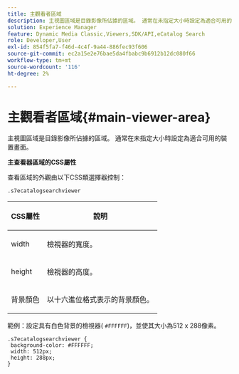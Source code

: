```yaml
---
title: 主觀看者區域
description: 主視圖區域是目錄影像所佔據的區域。 通常在未指定大小時設定為適合可用的裝置畫面。
solution: Experience Manager
feature: Dynamic Media Classic,Viewers,SDK/API,eCatalog Search
role: Developer,User
exl-id: 854f5fa7-f46d-4c4f-9a44-886fec93f606
source-git-commit: ec2a15e2e76bae5da4fbabc9b6912b12dc080f66
workflow-type: tm+mt
source-wordcount: '116'
ht-degree: 2%

---
```


# 主觀看者區域{#main-viewer-area}

主視圖區域是目錄影像所佔據的區域。 通常在未指定大小時設定為適合可用的裝置畫面。

<!--<a id="section_061E550C1C1D4DB2BD663A898895B38C"></a>-->

**主查看器區域的CSS屬性**

查看區域的外觀由以下CSS類選擇器控制：

```
.s7ecatalogsearchviewer
```

<table id="table_94EE3F5BBE4547C0B4943471CEE7EDE4"> 
 <thead> 
  <tr> 
   <th colname="col1" class="entry"> <p> CSS屬性 </p> </th> 
   <th colname="col2" class="entry"> <p>說明 </p> </th> 
  </tr> 
 </thead>
 <tbody> 
  <tr> 
   <td colname="col1"> <p> <span class="codeph"> width </span> </p> </td> 
   <td colname="col2"> <p>檢視器的寬度。 </p> </td> 
  </tr> 
  <tr> 
   <td colname="col1"> <p> <span class="codeph"> height </span> </p> </td> 
   <td colname="col2"> <p>檢視器的高度。 </p> </td> 
  </tr> 
  <tr> 
   <td colname="col1"> <p> <span class="codeph"> 背景顏色 </span> </p> </td> 
   <td colname="col2"> <p> 以十六進位格式表示的背景顏色。 </p> </td> 
  </tr> 
 </tbody> 
</table>

範例：設定具有白色背景的檢視器( `#FFFFFF`)，並使其大小為512 x 288像素。

```
.s7ecatalogsearchviewer { 
 background-color: #FFFFFF; 
 width: 512px; 
 height: 288px;  
}
```
